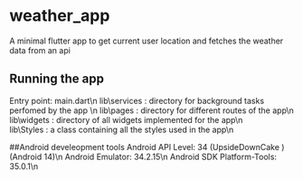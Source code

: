 # weather_app

A minimal flutter app to get current user location and fetches the weather data from an api

## Running the app

Entry point: main.dart\n
lib\services : directory for background tasks perfomed by the app \n
lib\pages : directory for different routes of the app\n
lib\widgets : directory of all widgets implemented for the app\n  
lib\Styles : a class containing all the styles used in the app\n

##Android develeopment tools
Android API Level: 34 (UpsideDownCake ) (Android 14)\n
Android Emulator: 34.2.15\n
Android SDK Platform-Tools: 35.0.1\n
